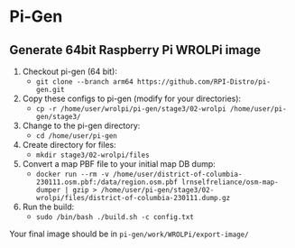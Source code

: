 # Pi-Gen
## Generate 64bit Raspberry Pi WROLPi image

1. Checkout pi-gen (64 bit):
   * `git clone --branch arm64 https://github.com/RPI-Distro/pi-gen.git`
2. Copy these configs to pi-gen (modify for your directories):
   * `cp -r /home/user/wrolpi/pi-gen/stage3/02-wrolpi /home/user/pi-gen/stage3/`
3. Change to the pi-gen directory:
   * `cd /home/user/pi-gen`
4. Create directory for files:
   * `mkdir stage3/02-wrolpi/files`
5. Convert a map PBF file to your initial map DB dump:
   * `docker run --rm -v /home/user/district-of-columbia-230111.osm.pbf:/data/region.osm.pbf lrnselfreliance/osm-map-dumper | gzip > /home/user/pi-gen/stage3/02-wrolpi/files/district-of-columbia-230111.dump.gz`
6. Run the build:
   * `sudo /bin/bash ./build.sh -c config.txt`

Your final image should be in `pi-gen/work/WROLPi/export-image/`
